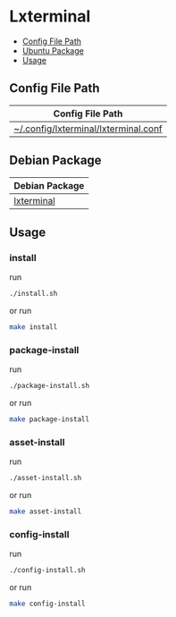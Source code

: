 

# Lxterminal

* [Config File Path](#config-file-path)
* [Ubuntu Package](#ubuntu-package)
* [Usage](#usage)




## Config File Path

| Config File Path |
| --- |
| [~/.config/lxterminal/lxterminal.conf](./asset/overlay/etc/skel/.config/lxterminal/lxterminal.conf) |


## Debian Package

| Debian Package |
| --- |
| [lxterminal](https://packages.debian.org/stable/lxterminal) |




## Usage


### install

run

``` sh
./install.sh
```

or run

``` sh
make install
```


### package-install

run

``` sh
./package-install.sh
```

or run

``` sh
make package-install
```


### asset-install

run

``` sh
./asset-install.sh
```

or run

``` sh
make asset-install
```


### config-install

run

``` sh
./config-install.sh
```

or run

``` sh
make config-install
```
